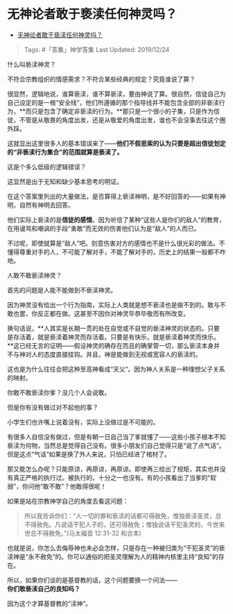 # 无神论者敢于亵渎任何神灵吗？

- [无神论者敢于亵渎任何神灵吗？](https://www.zhihu.com/question/27030419/answer/517368382)

>Tags: #「答集」神学答集
>Last Updated: 2019/12/24

什么叫亵渎神灵？

不符合宗教组织的情感需求？不符合某些经典的规定？究竟谁说了算？

很显然，逻辑地说，谁算亵渎，谁不算亵渎，要由神说了算。很自然，信徒自己为自己设定的是一根“安全线”，他们所遵循的那个指导线并不能包含全部的非亵渎行为，**而只是包含了确定非亵渎的行为。**那只是一个很小的子集，只是作为信徒，不管是从敬畏的角度出发，还是从敬爱的角度出发，谁也不会没事去往这个圈外踩。

这就显出这里很多人的基本错误来了——**他们不假思索的认为只要是超出信徒划定的“非亵渎行为集合”的范围就算是亵渎了。**

这是个多么低级的逻辑错误？

这显然是出于无知和缺少基本思考的明证。

在这个答案里列出的大量做法，是否算得上亵渎神明，是不好回答的——如果有神明，自然有神明去回答。

他们实际上亵渎的是**信徒的感情**。因为听信了某种“这些人是你们的敌人”的教育，在用谩骂和嘲讽的手段“勇敢”而无效的伤害他们认为是“敌人”的人而已。

不过呢，即使就算是“敌人”吧。刻意伤害对方的感情也不是什么很光彩的做法。不懂得尊重对手的人，不可能了解对手，不能了解对手的，历史上的结果一般都不咋地。

人敢不敢亵渎神灵？

首先的问题是人能不能做到不亵渎神灵。

因为神灵没有给出一个行为指南，实际上人类就是想不亵渎也是做不到的。敢与不敢也罢，你反正都在做。这甚至不因你对神灵毕恭毕敬而有所改变。

换句话说，**人其实是长期一贯的处在自觉或不自觉的亵渎神灵的状态的。只要是存活着，就是亵渎着神灵而存活着。只要是有快乐，就是亵渎着神灵而快乐。**这已经无言的证明——假设神灵的确存在而且的确掌管一切，那么亵渎本身并不与神对人的态度直接挂钩。并且，神是能做到无视或宽容人的亵渎的。

这也是为什么往往会把这种至高神看成“天父”。因为神人关系是一种理想父子关系的映射。

你敢不敢亵渎你爹？没几个人会说敢。

但是你有没有做过对不起他的事？

小学生们也许嘴上说着没有，实际上没做过是不可能的。

有很多人自信没有做过，但是有朝一日自己当了爹就懂了——这些小孩子根本不知亵渎为何物，当然总是觉得自己没有。很多小朋友们自己觉得只是“说了点气话”。但是这点“气话”如果是换了外人来说，只怕已经进了棺材了。

那又能怎么办呢？只能原谅，再原谅，再原谅。即使再三给出了规矩，其实也并没有真正严格的执行过。被执行的，十分之一也没有。有的小孩看出了当爹的“软弱”，你问他“敢不敢”？他敢得很呢！

如果是站在宗教神学自己的角度去看这问题：

> 所以我告诉你们：“人一切的罪和亵渎的话都可得赦免，惟独亵渎圣灵，总不得赦免。凡说话干犯人子的，还可得赦免；惟独说话干犯圣灵的，今世来世总不得赦免。”(马太福音 12:31-32 和合本)

也就是说，你怎么去侮辱神也未必会怎样，只是存在一种被归类为“干犯圣灵”的亵渎神是“永不赦免”的。你可以通俗的把圣灵理解为人的精神内核里主持“良知”的存在。

所以，如果你们谈的是基督教的话，这个问题要换一个问法——  
**你们敢亵渎自己的良知吗？**

因为这个才算基督教的“渎神”。